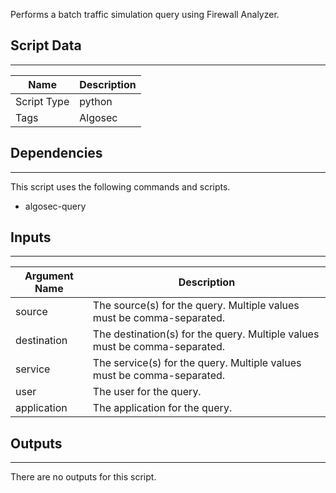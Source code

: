 Performs a batch traffic simulation query using Firewall Analyzer.

## Script Data

---

| **Name** | **Description** |
| --- | --- |
| Script Type | python |
| Tags | Algosec |

## Dependencies

---
This script uses the following commands and scripts.

* algosec-query

## Inputs

---

| **Argument Name** | **Description** |
| --- | --- |
| source | The source(s) for the query. Multiple values must be comma-separated. |
| destination | The destination(s) for the query. Multiple values must be comma-separated. |
| service | The service(s) for the query. Multiple values must be comma-separated. |
| user | The user for the query. |
| application | The application for the query. |

## Outputs

---
There are no outputs for this script.
